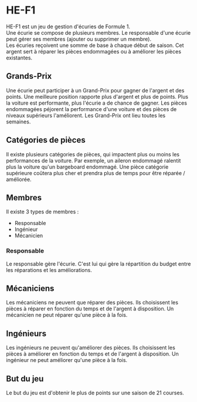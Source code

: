 # HE-F1
HE-F1 est un jeu de gestion d'écuries de Formule 1.  
Une écurie se compose de plusieurs membres. Le responsable d'une écurie peut gérer ses membres (ajouter ou supprimer un membre).  
Les écuries reçoivent une somme de base à chaque début de saison. Cet argent sert à réparer les pièces endommagées ou à améliorer les pièces existantes.

## Grands-Prix
Une écurie peut participer à un Grand-Prix pour gagner de l'argent et des points. Une meilleure position rapporte plus d'argent et plus de points.
Plus la voiture est performante, plus l'écurie a de chance de gagner. 
Les pièces endommagées péjorent la performance d'une voiture et des pièces de niveaux supérieurs l'améliorent. 
Les Grand-Prix ont lieu toutes les semaines. 

## Catégories de pièces
Il existe plusieurs catégories de pièces, qui impactent plus ou moins les performances de la voiture.
Par exemple, un aileron endommagé ralentit plus la voiture qu'un bargeboard endommagé.
Une pièce catégorie supérieure coûtera plus cher et prendra plus de temps pour être réparée / améliorée.

## Membres
Il existe 3 types de membres :
* Responsable
* Ingénieur
* Mécanicien

### Responsable
Le responsable gère l'écurie. C'est lui qui gère la répartition du budget entre les réparations et les améliorations. 

## Mécaniciens
Les mécaniciens ne peuvent que réparer des pièces. Ils choisissent les pièces à réparer en fonction du temps et de l'argent à disposition.
Un mécanicien ne peut réparer qu'une pièce à la fois.

## Ingénieurs
Les ingénieurs ne peuvent qu'améliorer des pièces. Ils choisissent les pièces à améliorer en fonction du temps et de l'argent à disposition.
Un ingénieur ne peut améliorer qu'une pièce à la fois.

## But du jeu
Le but du jeu est d'obtenir le plus de points sur une saison de 21 courses.